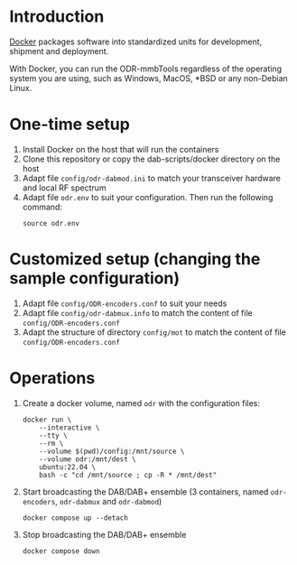 # Introduction
[Docker](https://www.docker.com) packages software into standardized units for development, shipment and deployment.

With Docker, you can run the ODR-mmbTools regardless of the operating system you are using, such as Windows, MacOS, *BSD or any non-Debian Linux.

# One-time setup
1. Install Docker on the host that will run the containers
1. Clone this repository or copy the dab-scripts/docker directory on the host
1. Adapt file `config/odr-dabmod.ini` to match your transceiver hardware and local RF spectrum
1. Adapt file `odr.env` to suit your configuration. Then run the following command:
    ```
    source odr.env
    ```

# Customized setup (changing the sample configuration)
1. Adapt file `config/ODR-encoders.conf` to suit your needs
1. Adapt file `config/odr-dabmux.info` to match the content of file `config/ODR-encoders.conf`
1. Adapt the structure of directory `config/mot` to match the content of file `config/ODR-encoders.conf`

# Operations
1. Create a docker volume, named `odr` with the configuration files:
    ```
    docker run \
        --interactive \
        --tty \
        --rm \
        --volume $(pwd)/config:/mnt/source \
        --volume odr:/mnt/dest \
        ubuntu:22.04 \
        bash -c "cd /mnt/source ; cp -R * /mnt/dest"
    ```
1. Start broadcasting the DAB/DAB+ ensemble (3 containers, named `odr-encoders`, `odr-dabmux` and `odr-dabmod`)
    ```
    docker compose up --detach
    ```
1. Stop broadcasting the DAB/DAB+ ensemble
    ```
    docker compose down
    ```
